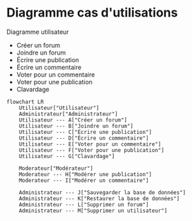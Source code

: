 # Diagramme cas d'utilisations

Diagramme utilisateur 
-  Créer un forum
-  Joindre un forum
-  Écrire une publication
-  Écrire un commentaire
-  Voter pour un commentaire
-  Voter pour une publication
-  Clavardage

```mermaid
flowchart LR
    Utilisateur["Utilisateur"]
    Administrateur["Administrateur"]
    Utilisateur --- A["Créer un forum"]
    Utilisateur --- B["Joindre un forum"]
    Utilisateur --- C["Écrire une publication"]
    Utilisateur --- D["Écrire un commentaire"]
    Utilisateur --- E["Voter pour un commentaire"]
    Utilisateur --- F["Voter pour une publication"]
    Utilisateur --- G["Clavardage"]

    Moderateur["Modérateur"]
    Moderateur --- H["Modérer une publication"]
    Moderateur --- I["Modérer un commentaire"]

    Administrateur --- J["Sauvegarder la base de données"]
    Administrateur --- K["Restaurer la base de données"]
    Administrateur --- L["Supprimer un forum"]
    Administrateur --- M["Supprimer un utilisateur"]
```

